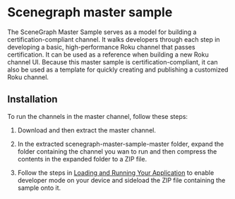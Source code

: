# Scenegraph master sample

The SceneGraph Master Sample serves as a model for building a certification-compliant channel. It walks developers through each step in developing a basic, high-performance Roku channel that passes certification. It can be used as a reference when building a new Roku channel UI. Because this master sample is certification-compliant, it can also be used as a template for quickly creating and publishing a customized Roku channel.

## Installation

To run the channels in the master channel, follow these steps:

1. Download and then extract the master channel.

2. In the extracted scenegraph-master-sample-master folder, expand the folder containing the channel you wan to run and then compress the contents in the expanded folder to a ZIP file.

3.  Follow the steps in [Loading and Running Your Application](https://developer.roku.com/en-gb/docs/developer-program/getting-started/developer-setup.md#step-1-set-up-your-roku-device-to-enable-developer-settings) to enable developer mode on your device and sideload the ZIP file containing the sample onto it.
